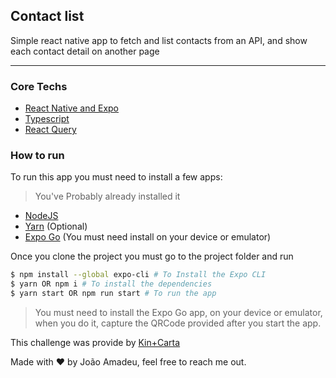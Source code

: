 ## Contact list

Simple react native app to fetch and list contacts from an API, and show each contact detail on another page
<hr>

### Core Techs
- [React Native and Expo](https://expo.dev/)
- [Typescript](https://www.typescriptlang.org/)
- [React Query](https://react-query.tanstack.com/)

### How to run

To run this app you must need to install a few apps:

>You've Probably already installed it

- [NodeJS](https://nodejs.org/en/)
- [Yarn](https://yarnpkg.com/) (Optional)
- [Expo Go](https://expo.dev/client) (You must need install on your device or emulator)

Once you clone the project you must go to the project folder and run

```bash
$ npm install --global expo-cli # To Install the Expo CLI
$ yarn OR npm i # To install the dependencies
$ yarn start OR npm run start # To run the app
```

> You must need to install the Expo Go app, on your device or emulator, when you do it, capture the QRCode provided after you start the app.

This challenge was provide by [Kin+Carta](https://www.kinandcarta.com/en/)


Made with :heart: by João Amadeu, feel free to reach me out.
